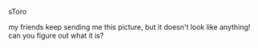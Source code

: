 sToro

my friends keep sending me this picture, but it doesn't look like anything! can you figure out what it is?

